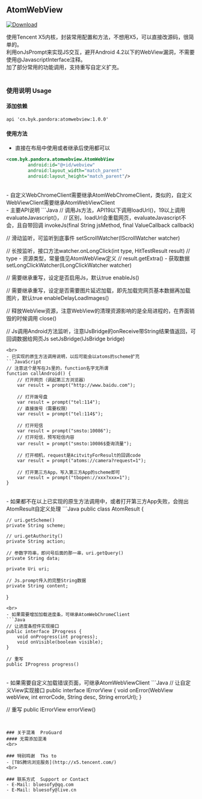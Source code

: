 ## AtomWebView

[ ![Download](https://api.bintray.com/packages/blueyuki/maven/AtomWebView/images/download.svg) ](https://bintray.com/blueyuki/maven/AtomWebView/_latestVersion)

使用Tencent X5内核，封装常用配置和方法，不想用X5，可以直接改源码，很简单的。
<br>利用onJsPrompt来实现JS交互，避开Android 4.2以下的WebView漏洞，不需要使用@JavascriptInterface注释。
<br>加了部分常用的功能调用，支持重写自定义扩充。
<br><br>

### 使用说明  Usage
#### 添加依赖
```Gradle
api 'cn.byk.pandora:atomwebview:1.0.0'
```

#### 使用方法
- 直接在布局中使用或者继承后使用都可以
```XML
<com.byk.pandora.atomwebview.AtomWebView
        android:id="@+id/webview"
        android:layout_width="match_parent"
        android:layout_height="match_parent"/>
```
<br>
- 自定义WebChromeClient需要继承AtomWebChromeClient，类似的，自定义WebViewClient需要继承AtomWebViewClient
<br>
- 主要API说明
```Java
// 调用Js方法，API19以下调用loadUrl()，19以上调用evaluateJavascript()，
// 区别，loadUrl会重载网页，evaluateJavascript不会，且自带回调
invokeJs(final String jsMethod, final ValueCallback<String> callback)

// 滑动监听，可监听到底事件
setScrollWatcher(IScrollWatcher watcher)

// 长按监听，接口方法watcher.onLongClick(int type, HitTestResult result)
// type - 资源类型，常量值见AtomWebView定义
// result.getExtra() - 获取数据
setLongClickWatcher(ILongClickWatcher watcher)

// 需要继承重写，设定是否启用Js，默认true
enableJs()

// 需要继承重写，设定是否需要图片延迟加载，即先加载完网页基本数据再加载图片，默认true
enableDelayLoadImages()

// 释放WebView资源，注意WebView的清理资源影响的是全局进程的，在界面销毁的时候调用
close()

// Js调用Android方法监听，注意IJsBridge的onReceive带String结果值返回，可回调数据给网页Js
setJsBridge(IJsBridge bridge)
```
<br>
- 已实现的原生方法调用说明，以后可能会以atoms的scheme扩充
```JavaScript
// 注意这个是写在Js里的，function名字无所谓
function callAndroid() {
    // 打开网页（调起第三方浏览器）
    var result = prompt("http://www.baidu.com");

    // 打开拨号盘
    var result = prompt("tel:114");
    // 直接拨号（需要权限）
    var result = prompt("tel:114$");

    // 打开短信
    var result = prompt("smsto:10086");
    // 打开短信，预写短信内容
    var result = prompt("smsto:10086$查询流量");

    // 打开相机，request是AcitvityForResult的回调code
    var result = prompt("atoms://camera?request=1");

    // 打开第三方App，写入第三方App的scheme即可
    var result = prompt("tbopen://xxx?xxx=1");
}
```
<br>
- 如果都不在以上已实现的原生方法调用中，或者打开第三方App失败，会抛出AtomResult自定义处理
```Java
public class AtomResult {

    // uri.getScheme()
    private String scheme;

    // uri.getAuthority()
    private String action;

    // 参数字符串，即问号后面的那一串，uri.getQuery()
    private String data;

    private Uri uri;

    // Js.prompt传入的完整String数据
    private String content;
}
```
<br>
- 如果需要增加加载进度条，可继承AtomWebChromeClient
```Java
// 让进度条控件实现接口
public interface IProgress {
    void onProgress(int progress);
    void onVisible(boolean visible);
}

// 重写
public IProgress progress()
```
<br>
- 如果需要自定义加载错误页面，可继承AtomWebViewClient
```Java
// 让自定义View实现接口
public interface IErrorView {
    void onError(WebView webView, int errorCode, String desc, String errorUrl);
}

// 重写
public IErrorView errorView()
```


### 关于混淆  ProGuard
#### 无需添加混淆
<br>

### 特别鸣谢  Tks to
- [TBS腾讯浏览服务](http://x5.tencent.com/)
<br>

### 联系方式  Support or Contact
- E-Mail: bluesofy@qq.com
- E-Mail: bluesofy@live.cn